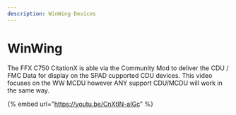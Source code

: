 ```yaml
---
description: WinWing Devices
---
```


# WinWing

The FFX C750 CitationX is able via the Community Mod to deliver the CDU / FMC Data for display on the SPAD cupported CDU devices.  This video focuses on the WW MCDU however ANY support CDU/MCDU will work in the same way.

{% embed url="https://youtu.be/CnXtIN-aIGc" %}

